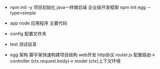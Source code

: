 - npm init -y 项目初始化
    java一样做后端 企业级开发框架
    npm init egg --type=simple

- app 
    node 应用程序 主要代码
- config 配置文件夹
- test 测试目录

- egg 架构
    脚手架快速构建项目结构
    web开发 http协议
    router.js 配置路由-> controller (ctx.request.body)-> model
    {ctx}上下文环境
